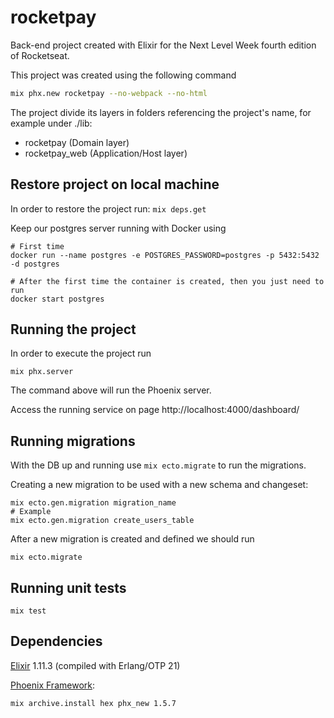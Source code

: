 # rocketpay
Back-end project created with Elixir for the Next Level Week fourth edition of Rocketseat.

This project was created using the following command
```bash
mix phx.new rocketpay --no-webpack --no-html
```
The project divide its layers in folders referencing the project's name, for example under ./lib:
- rocketpay (Domain layer)
- rocketpay_web (Application/Host layer)

## Restore project on local machine
In order to restore the project run: `mix deps.get`

Keep our postgres server running with Docker using
```
# First time
docker run --name postgres -e POSTGRES_PASSWORD=postgres -p 5432:5432 -d postgres

# After the first time the container is created, then you just need to run
docker start postgres
```

## Running the project
In order to execute the project run
```
mix phx.server
```
The command above will run the Phoenix server.

Access the running service on page http://localhost:4000/dashboard/

## Running migrations
With the DB up and running use `mix ecto.migrate` to run the migrations.

Creating a new migration to be used with a new schema and changeset:
```
mix ecto.gen.migration migration_name
# Example
mix ecto.gen.migration create_users_table
```
After a new migration is created and defined we should run
```
mix ecto.migrate
```

## Running unit tests
```
mix test
```

## Dependencies
[Elixir](https://elixir-lang.org/install.html) 1.11.3 (compiled with Erlang/OTP 21)

[Phoenix Framework](https://www.phoenixframework.org/):
```bash
mix archive.install hex phx_new 1.5.7
```

